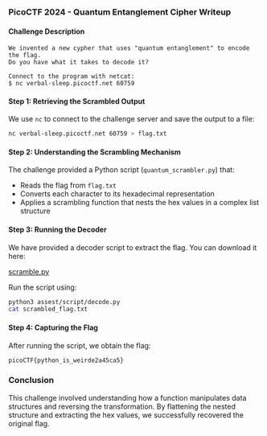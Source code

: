 ### PicoCTF 2024 - Quantum Entanglement Cipher Writeup

#### Challenge Description
```
We invented a new cypher that uses "quantum entanglement" to encode the flag.
Do you have what it takes to decode it?

Connect to the program with netcat:
$ nc verbal-sleep.picoctf.net 60759
```

#### Step 1: Retrieving the Scrambled Output
We use `nc` to connect to the challenge server and save the output to a file:

```bash
nc verbal-sleep.picoctf.net 60759 > flag.txt
```

#### Step 2: Understanding the Scrambling Mechanism
The challenge provided a Python script (`quantum_scrambler.py`) that:
- Reads the flag from `flag.txt`
- Converts each character to its hexadecimal representation
- Applies a scrambling function that nests the hex values in a complex list structure

#### Step 3: Running the Decoder
We have provided a decoder script to extract the flag. You can download it here:

[scramble.py](assest/script/scramble.py)

Run the script using:

```bash
python3 assest/script/decode.py
cat scrambled_flag.txt
```

#### Step 4: Capturing the Flag
After running the script, we obtain the flag:
```
picoCTF{python_is_weirde2a45ca5}
```

### Conclusion
This challenge involved understanding how a function manipulates data structures and reversing the transformation. By flattening the nested structure and extracting the hex values, we successfully recovered the original flag.
